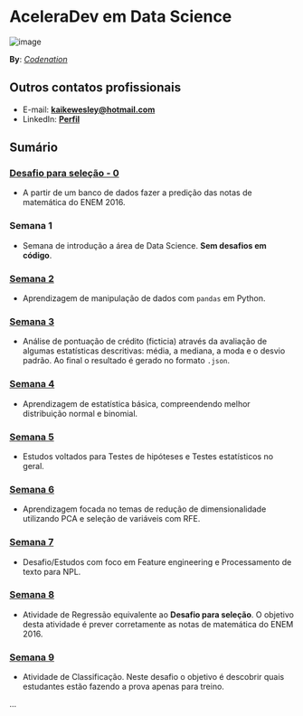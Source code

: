 # AceleraDev em Data Science

![image](https://user-images.githubusercontent.com/32513366/83427491-30e10100-a407-11ea-96ae-13a23aecbb02.png)

**By**: [*Codenation*](https://www.codenation.dev/)

## Outros contatos profissionais
- E-mail: **kaikewesley@hotmail.com**
- LinkedIn: [**Perfil**](https://www.linkedin.com/in/kaike-wesley-reis/)

## Sumário

### [Desafio para seleção - 0](https://github.com/KaikeWesleyReis/codenation-aceleradev-datascience/tree/master/desafio_0)
- A partir de um banco de dados fazer a predição das notas de matemática do ENEM 2016.

### Semana 1
- Semana de introdução a área de Data Science. **Sem desafios em código**.

### [Semana 2](https://github.com/KaikeWesleyReis/codenation-aceleradev-datascience/tree/master/semana_2)
- Aprendizagem de manipulação de dados com `pandas` em Python.

### [Semana 3](https://github.com/KaikeWesleyReis/codenation-aceleradev-datascience/tree/master/semana_3)
- Análise de pontuação de crédito (ficticia) através da avaliação de algumas estatísticas descritivas: média, a mediana, a moda e o desvio padrão. Ao final o resultado é gerado no formato `.json`.

### [Semana 4](https://github.com/KaikeWesleyReis/codenation-aceleradev-datascience/tree/master/semana_4)
- Aprendizagem de estatística básica, compreendendo melhor distribuição normal e binomial.

### [Semana 5](https://github.com/KaikeWesleyReis/codenation-aceleradev-datascience/tree/master/semana_5)
- Estudos voltados para Testes de hipóteses e Testes estatísticos no geral.

### [Semana 6](https://github.com/KaikeWesleyReis/codenation-aceleradev-datascience/tree/master/semana_6)
- Aprendizagem focada no temas de redução de dimensionalidade utilizando PCA e seleção de variáveis com RFE.

### [Semana 7](https://github.com/KaikeWesleyReis/codenation-aceleradev-datascience/tree/master/semana_7)
- Desafio/Estudos com foco em Feature engineering e Processamento de texto para NPL.

### [Semana 8](https://github.com/KaikeWesleyReis/codenation-aceleradev-datascience/tree/master/semana_8)
- Atividade de Regressão equivalente ao **Desafio para seleção**. O objetivo desta atividade é prever corretamente as notas de matemática do ENEM 2016.

### [Semana 9](https://github.com/KaikeWesleyReis/codenation-aceleradev-datascience/tree/master/semana_9)
- Atividade de Classificação. Neste desafio o objetivo é descobrir quais estudantes estão fazendo a prova apenas para treino.

...

